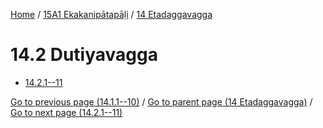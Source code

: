 
[Home](/) / [15A1 Ekakanipātapāḷi](../../15A1.md) / [14 Etadaggavagga](../14.md)

# 14.2 Dutiyavagga

* [14.2.1--11](14.2/14.2.1--11.md)

[Go to previous page (14.1.1--10)](14.1/14.1.1--10.md) / [Go to parent page (14 Etadaggavagga)](../14.md) / [Go to next page (14.2.1--11)](14.2/14.2.1--11.md)


